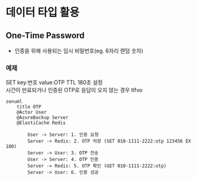 # 데이터 타입 활용

## One-Time Password
 - 인증을 위해 사용되는 임시 비밀번호(eg. 6자리 랜덤 숫자)

### 예제
SET key:번호 value:OTP TTL 180초 설정  
시간이 만료되거나 인증된 OTP로 응답이 오지 않는 경우 tlfvo

```mermaid
zenuml
    title OTP
    @Actor User
    @AzureBackup Server
    @ElastiCache Redis    
    
        User -> Server: 1. 인증 요청
        Server -> Redis: 2. OTP 저장 (SET 010-1111-2222:otp 123456 EX 180)
        Server -> User: 3. OTP 전송
        User -> Server: 4. OTP 인증
        Server -> Redis: 5. OTP 확인 (GET 010-1111-2222:otp)  
        Server -> User: 6. 인증 성공
```